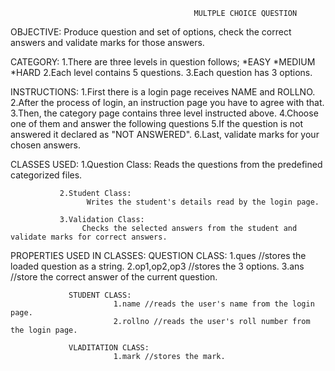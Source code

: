                                              MULTPLE CHOICE QUESTION
OBJECTIVE:
        	Produce question and set of options, check the correct answers and validate marks for those answers.
 
CATEGORY:
        	1.There are three levels in question follows;
                    *EASY
                    *MEDIUM
                    *HARD
	        2.Each level contains 5 questions.
                3.Each question has 3 options.

INSTRUCTIONS:
                1.First there is a login page receives NAME and ROLLNO.
                2.After the process of login, an instruction page you have to agree with that.
                3.Then, the category page contains three level instructed above.
                4.Choose one of them and answer the following questions
                5.If the question is not answered it declared as "NOT ANSWERED".
                6.Last, validate marks for your chosen answers.

CLASSES USED:
               1.Question Class:
                     Reads the questions from the predefined categorized files.

               2.Student Class:
                     Writes the student's details read by the login page.

               3.Validation Class:
                    Checks the selected answers from the student and validate marks for correct answers.

PROPERTIES USED IN CLASSES:
                 QUESTION CLASS:
                           1.ques //stores the loaded question as a string.
                           2.op1,op2,op3 //stores the 3 options.
                           3.ans //store the correct answer of the current question.

                 STUDENT CLASS:
                           1.name //reads the user's name from the login page.
                           2.rollno //reads the user's roll number from the login page.

                 VLADITATION CLASS:          
                           1.mark //stores the mark.
  

                 

